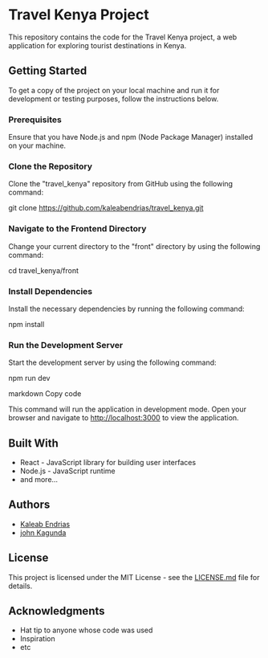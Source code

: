 # Travel Kenya Project

This repository contains the code for the Travel Kenya project, a web application for exploring tourist destinations in Kenya.

## Getting Started

To get a copy of the project on your local machine and run it for development or testing purposes, follow the instructions below.

### Prerequisites

Ensure that you have Node.js and npm (Node Package Manager) installed on your machine.

### Clone the Repository

Clone the "travel_kenya" repository from GitHub using the following command:

git clone https://github.com/kaleabendrias/travel_kenya.git


### Navigate to the Frontend Directory

Change your current directory to the "front" directory by using the following command:

cd travel_kenya/front


### Install Dependencies

Install the necessary dependencies by running the following command:

npm install


### Run the Development Server

Start the development server by using the following command:

npm run dev

markdown
Copy code

This command will run the application in development mode. Open your browser and navigate to [http://localhost:3000](http://localhost:3000) to view the application.

## Built With

- React - JavaScript library for building user interfaces
- Node.js - JavaScript runtime
- and more...

## Authors

- [Kaleab Endrias](https://github.com/kaleabendrias)
- [john Kagunda](https://github.com/RafaelJohn9)

## License

This project is licensed under the MIT License - see the [LICENSE.md](LICENSE.md) file for details.

## Acknowledgments

- Hat tip to anyone whose code was used
- Inspiration
- etc
